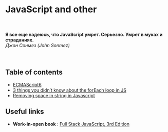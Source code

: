 # JavaScript and other
<br><br>
**Я все еще надеюсь, что JavaScript умрет. Серьезно. Умрет в муках и страданиях.**<br>
_Джон Сонмез (John Sonmez)_
<br><br><br>

## Table of contents
* [ECMAScript6](es6)
* [3 things you didn’t know about the forEach loop in JS](3%20things%20you%20didn’t%20know%20about%20the%20forEach%20loop%20in%20JS.md)
* [Removing space in string in Javascript](Removing%20space%20in%20string%20in%20Javascript.md)

## Useful links

* **Work-in-open book** : [Full Stack JavaScript, 3rd Edition](https://github.com/azat-co/fullstack-javascript)

